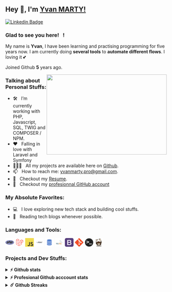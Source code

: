 ## Hey 👋, I'm [Yvan MARTY!](https://github.com/YvanMARTY/)

[![Linkedin Badge](https://img.shields.io/badge/-LinkedIn-0e76a8?style=flat-square&logo=Linkedin&logoColor=white)](https://www.linkedin.com/in/martyyvan/?locale=en_US)

### Glad to see you here! &nbsp; !

My name is **Yvan**, I have been learning and practising programming for five years now. I am currently doing **several tools** to **automate different flows**. I loving it 💕

Joined Github **5** years ago.

<img align="right" height="250" width="375" alt="" src="https://www.seotactica.com/wp-content/uploads/2020/03/expert-developers.gif" />

### Talking about Personal Stuffs:

- 🛠 &nbsp; I’m currently working with PHP, Javascript, SQL, TWIG
and COMPOSER / NPM.
- ❤️ &nbsp; Falling in love with Laravel and Symfony
- 👨🏻‍💻 &nbsp; All my projects are available here on [Github](https://github.com/YvanMARTY/).
- 📫 &nbsp; How to reach me: yvanmarty.pro@gmail.com.
- 📝 &nbsp; Checkout my [Resume](https://www.linkedin.com/in/martyyvan/?locale=en_US).
- 🏢 &nbsp; Checkout my [profesionnal GitHub account](https://github.com/ChaumeilDigital)

### My Absolute Favorites:

- 💻 &nbsp; I love exploring new tech stack and building cool stuffs.
- 📰 &nbsp; Reading tech blogs whenever possible.

### Languages and Tools:

<code><img height="27" src="https://raw.githubusercontent.com/github/explore/80688e429a7d4ef2fca1e82350fe8e3517d3494d/topics/php/php.png" alt="php"></code>
<code><img height="27" src="https://raw.githubusercontent.com/github/explore/80688e429a7d4ef2fca1e82350fe8e3517d3494d/topics/laravel/laravel.png" alt="laravel"></code>
<code><img height="27" src="https://raw.githubusercontent.com/github/explore/80688e429a7d4ef2fca1e82350fe8e3517d3494d/topics/javascript/javascript.png" alt="javascript"></code>
<code><img height="27" src="https://raw.githubusercontent.com/github/explore/80688e429a7d4ef2fca1e82350fe8e3517d3494d/topics/jquery/jquery.png" alt="jquery"></code>
<code><img height="27" src="https://raw.githubusercontent.com/github/explore/80688e429a7d4ef2fca1e82350fe8e3517d3494d/topics/sql/sql.png" alt="sql"></code>
<code><img height="27" src="https://raw.githubusercontent.com/github/explore/80688e429a7d4ef2fca1e82350fe8e3517d3494d/topics/mysql/mysql.png" alt="mysql"></code>
<code><img height="27" src="https://raw.githubusercontent.com/github/explore/80688e429a7d4ef2fca1e82350fe8e3517d3494d/topics/bootstrap/bootstrap.png" alt="bootstrap"></code>
<code><img height="27" src="https://raw.githubusercontent.com/devicons/devicon/master/icons/git/git-original.svg" alt="git"></code>
<code><img height="27" src="https://raw.githubusercontent.com/github/explore/80688e429a7d4ef2fca1e82350fe8e3517d3494d/topics/terminal/terminal.png" alt="terminal"></code>
<code><img height="27" src="https://raw.githubusercontent.com/github/explore/80688e429a7d4ef2fca1e82350fe8e3517d3494d/topics/composer/composer.png" alt="composer"></code>

### Projects and Dev Stuffs:

<details>	
  <summary><b>⚡ Github stats</b></summary>
<img height="180em" src="https://github-readme-stats.vercel.app/api?username=yvanmarty&show_icons=true&hide_border=true&&count_private=true&include_all_commits=true" />
<img height="180em" src="https://github-readme-stats.vercel.app/api/top-langs/?username=yvanmarty&exclude_repo=KNN-Image-Classification&show_icons=true&hide_border=true&layout=compact&langs_count=8"/>
</details>

<details>	
  <summary><b>⚡ Profesional Github acccount stats</b></summary>
  <i>All repositories are private.</i>
  <p></p>
  <p></p>
  <img height="180em" src="https://github-readme-stats.vercel.app/api?username=ChaumeilDigital&show_icons=true&hide_border=true&&count_private=true&include_all_commits=true" />
</details>

<details>	
  <summary><b>☄️ Github Streaks</b></summary>

<img height="180em" src="https://github-readme-streak-stats.herokuapp.com/?user=yvanmarty&hide_border=true" />
</details>
